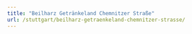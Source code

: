 ```yaml
---
title: "Beilharz Getränkeland Chemnitzer Straße"
url: /stuttgart/beilharz-getraenkeland-chemnitzer-strasse/
---
```

